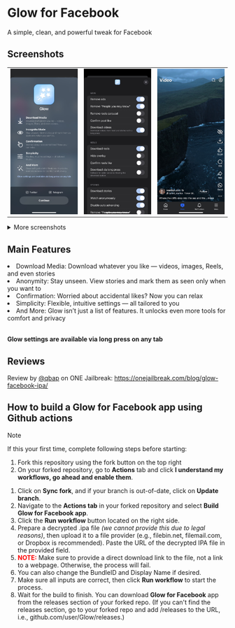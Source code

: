 # Glow for Facebook
A simple, clean, and powerful tweak for Facebook

## Screenshots
<table>
   <tr>
      <td><img src="Sileo/screenshot1.jpg" alt="Screenshot 1" /></td>
      <td><img src="Sileo/screenshot2.jpg" alt="Screenshot 2" /></td>
      <td><img src="Sileo/screenshot3.jpg" alt="Screenshot 3" /></td>
   </tr>
</table>

<details>
  <summary>More screenshots</summary>
  <table>
    <tr>
      <td><img src="Sileo/screenshot4.jpg" alt="Screenshot 4" /></td>
      <td><img src="Sileo/screenshot5.jpg" alt="Screenshot 5" /></td>
      <td><img src="Sileo/screenshot6.jpg" alt="Screenshot 6" /></td>
    </tr>
  </table>
</details>

## Main Features
<li>Download Media: Download whatever you like — videos, images, Reels, and even stories</li>
<li>Anonymity: Stay unseen. View stories and mark them as seen only when you want to</li>
<li>Confirmation: Worried about accidental likes? Now you can relax</li>
<li>Simplicity: Flexible, intuitive settings — all tailored to you</li>
<li>And More: Glow isn’t just a list of features. It unlocks even more tools for comfort and privacy</li>
<br>


**Glow settings are available via long press on any tab**


## Reviews
Review by [@qbap](https://github.com/qbap) on ONE Jailbreak: https://onejailbreak.com/blog/glow-facebook-ipa/

## How to build a Glow for Facebook app using Github actions
> [!NOTE]
> If this your first time, complete following steps before starting:
>
> 1. Fork this repository using the fork button on the top right
> 2. On your forked repository, go to **Actions** tab and click **I understand my workflows, go ahead and enable them**.

<ol>
  <li>Click on <strong>Sync fork</strong>, and if your branch is out-of-date, click on <strong>Update branch</strong>.</li>
  <li>Navigate to the <strong>Actions tab</strong> in your forked repository and select <strong>Build Glow for Facebook app</strong>.</li>
  <li>Click the <strong>Run workflow</strong> button located on the right side.</li>
  <li>Prepare a decrypted .ipa file <em>(we cannot provide this due to legal reasons)</em>, then upload it to a file provider (e.g., filebin.net, filemail.com, or Dropbox is recommended). Paste the URL of the decrypted IPA file in the provided field.</li>
  <li><span style="color: red; font-weight: bold;">NOTE:</span> Make sure to provide a direct download link to the file, not a link to a webpage. Otherwise, the process will fail.</li>
  <li>You can also change the BundleID and Display Name if desired.</li>
  <li>Make sure all inputs are correct, then click <strong>Run workflow</strong> to start the process.</li>
  <li>Wait for the build to finish. You can download <strong>Glow for Facebook</strong> app from the releases section of your forked repo. (If you can't find the releases section, go to your forked repo and add /releases to the URL, i.e., github.com/user/Glow/releases.)</li>
</ol>